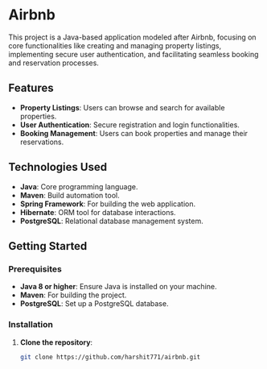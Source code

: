 # Airbnb
This project is a Java-based application modeled after Airbnb, focusing on core functionalities like creating and managing property listings, implementing secure user authentication, and facilitating seamless booking and reservation processes.

## Features

- **Property Listings**: Users can browse and search for available properties.
- **User Authentication**: Secure registration and login functionalities.
- **Booking Management**: Users can book properties and manage their reservations.

## Technologies Used

- **Java**: Core programming language.
- **Maven**: Build automation tool.
- **Spring Framework**: For building the web application.
- **Hibernate**: ORM tool for database interactions.
- **PostgreSQL**: Relational database management system.

## Getting Started

### Prerequisites

- **Java 8 or higher**: Ensure Java is installed on your machine.
- **Maven**: For building the project.
- **PostgreSQL**: Set up a PostgreSQL database.

### Installation

1. **Clone the repository**:

   ```bash
   git clone https://github.com/harshit771/airbnb.git
